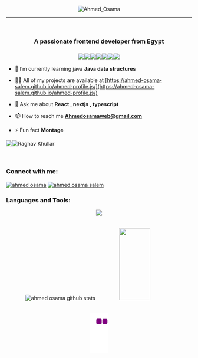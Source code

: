 <!-- <h1 align="center">Hi 👋, I'm Ahmed osama salem</h1>
<br/> -->
<div align="center">
  
![Ahmed_Osama](https://readme-typing-svg.herokuapp.com/?font=Inter&color=5EB3B3&size=30&weight=700&lines=<Ahmed+Osama+Salem/>;<Front-end+developer/>)
</div>
<hr/>
<br/>
<h3 align="center">A passionate frontend developer from Egypt</h3>

<!-- <div align="center">
  <img height="200" src="https://media.licdn.com/dms/image/C4D16AQFA89iIOhtqrg/profile-displaybackgroundimage-shrink_350_1400/0/1657750085045?e=1678924800&v=beta&t=ImI9mI8m_1XEWxbzw9_tAKnccT057yghX0FfiOg3nPk"  />
</div> -->

###
<p align="center">
  <img src="https://media3.giphy.com/media/ln7z2eWriiQAllfVcn/200w.webp" width="100"><img src="https://i.giphy.com/media/LMt9638dO8dftAjtco/200.webp" width="100"><img src="https://i.giphy.com/media/eNAsjO55tPbgaor7ma/200w.webp" width="100"><img src="https://i.giphy.com/media/VgGthkhUvGgOit7Y9i/200.webp" width="100"><img src="https://media3.giphy.com/media/kdFc8fubgS31b8DsVu/giphy.webp" width="100"><img src="https://i.giphy.com/media/KzJkzjggfGN5Py6nkT/200.webp" width="100"><img src="https://i.giphy.com/media/IdyAQJVN2kVPNUrojM/200.webp" width="100">
</p>


- 🌱 I’m currently learning java **Java data structures**

- 👨‍💻 All of my projects are available at [https://ahmed-osama-salem.github.io/ahmed-profile.js/](https://ahmed-osama-salem.github.io/ahmed-profile.js/)

- 💬 Ask me about **React , nextjs , typescript**

- 📫 How to reach me **Ahmedosamaweb@gmail.com**

- ⚡ Fun fact **Montage**

<div align="left">
  <img align="left" src="https://github.com/mayankchaudhary26/Cool-Readme-ideas/blob/master/data/coffee.gif" />
<img src="https://github.com/raghavk16/raghavk16/blob/master/giphy.webp" alt="Raghav Khullar" width="150" height="150" />
</div>
<br>
<br>
<h3 align="left">Connect with me:</h3>
<p align="left">
<a href="https://linkedin.com/in/ahmed osama" target="blank"><img align="center" src="https://raw.githubusercontent.com/rahuldkjain/github-profile-readme-generator/master/src/images/icons/Social/linked-in-alt.svg" alt="ahmed osama" height="30" width="40" /></a>
<a href="https://stackoverflow.com/users/ahmed osama salem" target="blank"><img align="center" src="https://raw.githubusercontent.com/rahuldkjain/github-profile-readme-generator/master/src/images/icons/Social/stack-overflow.svg" alt="ahmed osama salem" height="30" width="40" /></a>
</p>


<div align="center">
  <h3 align="left">Languages and Tools:</h3>
 <p align="center">
  <a href="https://skillicons.dev">
    <img src="https://skillicons.dev/icons?i=git,codepen,c,java,vim,figma,ps,github,heroku,vscode,atom,html,css,bootstrap,tailwind,js,ts,react,nextjs,redux,jest,jquery,linux,nodejs,express,mongodb" />
  </a>
</p>
</div>
<br/>
<div align="center">  
  <img width="49%" height="195px" src="https://github-readme-stats.vercel.app/api?username=Ahmed-Osama-Salem&show_icons=true&count_private=true&hide_border=true&title_color=00bfbf&icon_color=00bfbf&text_color=c9d1d9&bg_color=0d1117" alt="ahmed osama github stats" /> 
  <img width="41%" height="195px" src="https://github-readme-stats.vercel.app/api/top-langs/?username=Ahmed-Osama-Salem&layout=compact&hide_border=true&title_color=00bfbf&text_color=00bfbf&bg_color=0d1117" />
</div>


<br/>
<div align="center">

![snake gif](https://github.com/Ahmed-Osama-Salem/Ahmed-Osama-Salem/blob/output/github-contribution-grid-snake.gif)
  </div>
